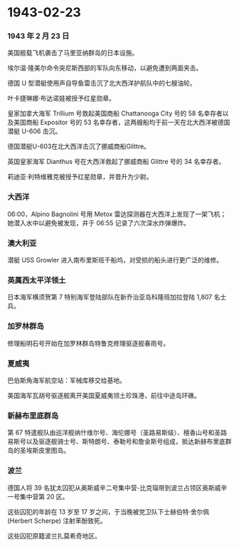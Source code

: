# 1943-02-23

### 1943 年 2 月 23 日

美国舰载飞机袭击了马里亚纳群岛的日本设施。

埃尔温·隆美尔命令突尼斯西部的军队向东移动，以避免遭到两面夹击。

德国 U 型潜艇使用声自导鱼雷击沉了北大西洋护航队中的七艘油轮。

叶卡捷琳娜·布达诺娃被授予红星勋章。

皇家加拿大海军 Trillium 号救起美国商船 Chattanooga City 号的 58
名幸存者以及美国商船 Expositor 号的 53
名幸存者，这两艘船均于前一天在北大西洋被德国潜艇 U-606 击沉。

德国潜艇U-603在北大西洋击沉了挪威商船Glittre。

英国皇家海军 Dianthus 号在大西洋救起了挪威商船 Glittre 号的 34
名幸存者。

莉迪亚·利特维雅克被授予红星勋章，并晋升为少尉。

### 大西洋

06:00，Alpino Bagnolini 号用 Metox
雷达探测器在大西洋上发现了一架飞机；她潜入水中以避免被发现，并于 06:55
记录了六次深水炸弹爆炸。

### 澳大利亚

潜艇 USS Growler 进入南布里斯班干船坞，对受损的船头进行更广泛的维修。

### 英属西太平洋领土

日本海军横须贺第 7 特别海军登陆部队在新乔治亚岛科隆班加拉登陆 1,807
名士兵。

### 加罗林群岛

修理船明石号开始在加罗林群岛特鲁克修理驱逐舰春雨号。

### 夏威夷

巴伯斯角海军航空站：军械库移交给基地。

美国海军瓦胡号驱逐舰离开美国夏威夷领土珍珠港，前往中途岛环礁。

### 新赫布里底群岛

第 67
特遣舰队由巡洋舰纳什维尔号、海伦娜号（圣路易斯级）、檀香山号和圣路易斯号以及驱逐舰骑士号、斯特朗号、泰勒号和詹金斯号组成，抵达新赫布里底群岛的圣埃斯皮里图岛。

### 波兰

德国人将 39
名犹太囚犯从奥斯威辛二号集中营-比克瑙带到波兰占领区奥斯威辛一号集中营第
20 区。

这些囚犯的年龄在 13 岁至 17 岁之间，于当晚被党卫队下士赫伯特·舍尔佩
(Herbert Scherpe) 注射苯酚致死。

这些囚犯原籍波兰扎莫希奇地区。